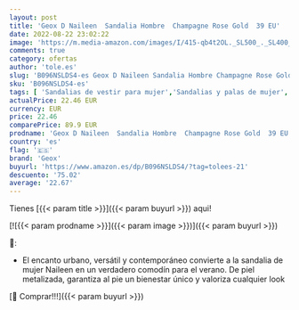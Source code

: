 ```yaml
---
layout: post
title: 'Geox D Naileen  Sandalia Hombre  Champagne Rose Gold  39 EU'
date: 2022-08-22 23:02:22
image: 'https://m.media-amazon.com/images/I/415-qb4t2OL._SL500_._SL400_.jpg'
comments: true
category: ofertas
author: 'tole.es'
slug: 'B096NSLDS4-es Geox D Naileen Sandalia Hombre Champagne Rose Gold 39 EU'
sku: 'B096NSLDS4-es'
tags: [ 'Sandalias de vestir para mujer','Sandalias y palas de mujer','Zapatos','Zapatos para mujer','Zapatos y complementos','geox','sandalia','🇪🇸', ]
actualPrice: 22.46 EUR
currency: EUR
price: 22.46
comparePrice: 89.9 EUR
prodname: 'Geox D Naileen  Sandalia Hombre  Champagne Rose Gold  39 EU'
country: 'es'
flag: '🇪🇸'
brand: 'Geox'
buyurl: 'https://www.amazon.es/dp/B096NSLDS4/?tag=tolees-21'
descuento: '75.02'
average: '22.67'
---
```


Tienes [{{< param title >}}]({{< param buyurl >}}) aqui!

[![{{< param prodname >}}]({{< param image >}})]({{< param buyurl >}})

🔎:

- El encanto urbano, versátil y contemporáneo convierte a la sandalia de mujer Naileen en un verdadero comodín para el verano. De piel metalizada, garantiza al pie un bienestar único y valoriza cualquier look

[🛒 Comprar!!!]({{< param buyurl >}})
